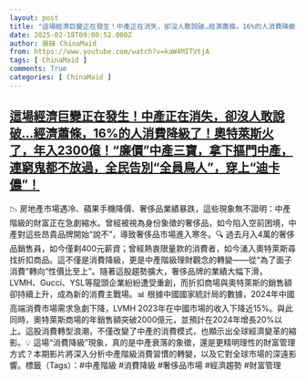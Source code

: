 ```yaml
---
layout: post
title: "這場經濟巨變正在發生！中產正在消失，卻沒人敢說破…經濟蕭條，16%的人消費降級了！奧特萊斯火了，年入2300億！“廉價”中產三寶，拿下摳門中產，連窮鬼都不放過，全民告別“全員鳥人”，穿上“迪卡儂”！"
date: 2025-02-18T09:00:52.000Z
author: 廠妹 ChinaMaid
from: https://www.youtube.com/watch?v=kaW4MITVtjA
tags: [ ChinaMaid ]
comments: True
categories: [ ChinaMaid ]
---
```

<!--1739869252000-->
[這場經濟巨變正在發生！中產正在消失，卻沒人敢說破…經濟蕭條，16%的人消費降級了！奧特萊斯火了，年入2300億！“廉價”中產三寶，拿下摳門中產，連窮鬼都不放過，全民告別“全員鳥人”，穿上“迪卡儂”！](https://www.youtube.com/watch?v=kaW4MITVtjA)
------

<div>
📉 房地產市場遇冷、蘋果手機降價、奢侈品業績暴跌，這些現象無不證明：中產階級的財富正在急劇縮水。曾經被視為身份象徵的奢侈品，如今陷入空前困境，中產對這些昂貴品牌開始“說不”，導致奢侈品市場進入寒冬。🔍 過去月入4萬的奢侈品銷售員，如今僅剩400元薪資；曾經熱衷限量款的消費者，如今湧入奧特萊斯尋找折扣商品。這不僅是消費降級，更是中產階級理財觀念的轉變——從“為了面子消費”轉向“性價比至上”。隨著這股趨勢擴大，奢侈品牌的業績大幅下滑，LVMH、Gucci、YSL等龍頭企業紛紛遭受重創，而折扣商場與奧特萊斯的銷售額卻持續上升，成為新的消費主戰場。📊 根據中國國家統計局的數據，2024年中國高端消費市場需求急劇下降，LVMH 2023年在中國市場的收入下降近15%。與此同時，奧特萊斯商場的年銷售額突破2000億元，並預計在2024年增長20%以上。這股消費轉型浪潮，不僅改變了中產的消費模式，也顯示出全球經濟變革的縮影。💡 這場“消費降級”現象，真的是中產衰落的象徵，還是更精明理性的財富管理方式？本期影片將深入分析中產階級消費習慣的轉變，以及它對全球市場的深遠影響。標籤（Tags）：#中產階級 #消費降級 #奢侈品市場 #經濟趨勢 #財富管理
</div>
